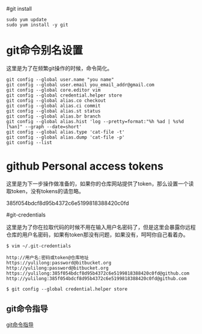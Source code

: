 #git install
```
sudo yum update
sudo yum install -y git
```
# git命令别名设置 #
这里是为了在频繁git操作的时候，命令简化。
```
git config --global user.name "you name"
git config --global user.email you_email_addr@gmail.com
git config --global core.editor vim
git config --global credential.helper store
git config --global alias.co checkout
git config --global alias.ci commit
git config --global alias.st status
git config --global alias.br branch
git config --global alias.hist 'log --pretty=format:"%h %ad | %s%d [%an]" --graph --date=short'
git config --global alias.type 'cat-file -t'
git config --global alias.dump 'cat-file -p'
git config --list
```

# github Personal access tokens
这里是为下一步操作做准备的，如果你的仓库网站提供了token，那么设置一个读取token，没有tokens的请忽略。

385f054bdcf8d95b4372c6e5199818388420c0fd

#git-credentials

这里是为了你在拉取代码的时候不用在输入用户名密码了，但是这里会暴露你远程仓库的用户名密码，如果有token那没有问题，如果没有，呵呵你自己看着办。
```
$ vim ~/.git-credentials
```
```
http://用户名:密码或token@仓库地址
https://yulilong:password@bitbucket.org
http://yulilong:password@bitbucket.org
https://yulilong:385f054bdcf8d95b4372c6e5199818388420c0fd@github.com
http://yulilong:385f054bdcf8d95b4372c6e5199818388420c0fd@github.com
```
```
$ git config --global credential.helper store
```

## git命令指导 ##

[git命令指导](https://bitbucket.org/yulilong/my_wiki/wiki/git%E5%91%BD%E4%BB%A4%E6%8C%87%E5%AF%BC)